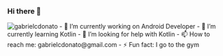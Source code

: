 ### Hi there 👋
<img src="https://komarev.com/ghpvc/?username=SEUUSUARIO&color=green" alt="gabrielcdonato" /> 
- 🔭 I’m currently working on Android Developer
- 🌱 I’m currently learning Kotlin
- 🤔 I’m looking for help with Kotlin
- 📫 How to reach me: gabrielcdonato@gmail.com
- ⚡ Fun fact: I go to the gym
